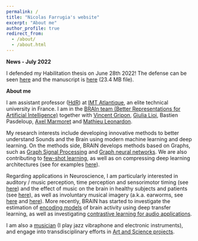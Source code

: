 ```yaml
---
permalink: /
title: "Nicolas Farrugia's website"
excerpt: "About me"
author_profile: true
redirect_from: 
  - /about/
  - /about.html
---
```


**News - July 2022** 

I defended my Habilitation thesis on June 28th 2022! The defense can be seen [here](https://www.youtube.com/watch?v=2qEmb2P4za0&ab_channel=Br.A.In.) and the manuscript is [here](https://partage.imt.fr/index.php/s/KzMq5N9GbAFLjss) (23.4 MB file). 

**About me**

I am assistant professor ([HdR](https://www.youtube.com/watch?v=2qEmb2P4za0&ab_channel=Br.A.In.)) at [IMT Atlantique](https://www.imt-atlantique.fr/en), an elite technical university in France. I am in the [BRAIn team (Better Representations for Artificial Intelligence)](http://brain.bzh) together with [Vincent Gripon](http://vincent-gripon.com/?l=en&p1=1&), [Giulia Lioi](https://scholar.google.com/citations?user=mx2AqLYAAAAJ&hl=en), Bastien Pasdeloup, [Axel Marmoret](https://ax-le.github.io/) and [Mathieu Leonardon](https://www.mathieuleonardon.com/). 

My research interests include developing innovative methods to better understand Sounds and the Brain using modern machine learning and deep learning. On the methods side, BRAIN develops methods based on Graphs, such as [Graph Signal Processing](https://nicofarr.github.io/publication/2019-01-01-Spectral-Graph-Wavelet-Transform-as-Feature-Extractor-for-Machine-Learning-in-Neuroimaging) and [Graph neural networks](https://arxiv.org/pdf/1802.09802.pdf). We are also contributing to [few-shot learning](https://paperswithcode.com/task/few-shot-image-classification), as well as on compressing deep learning architectures (see for examples [here](https://ieeexplore.ieee.org/abstract/document/9159769)).

Regarding applications in Neuroscience, I am particularly interested in auditory / music perception, time perception and sensorimotor timing (see [here](https://link.springer.com/article/10.3758/s13428-016-0773-6)) and the effect of music on the brain in healthy subjects and patients (see [here](https://www.nature.com/articles/srep42005)), as well as involuntary musical imagery (a.k.a. earworms, see [here](https://nicofarr.github.io/publication/2015-01-01-Tunes-stuck-in-your-brain-The-frequency-and-affective-evaluation-of-involuntary-musical-imagery-correlate-with-cortical-structure) and [here](https://nicofarr.github.io/publication/2015-01-01-The-speed-of-our-mental-soundtracks-Tracking-the-tempo-of-involuntary-musical-imagery-in-everyday-life)). More recently, BRAIN has started to investigate the estimation of [encoding models](https://openreview.net/forum?id=SyxENQtL8H) of brain activity using deep transfer learning, as well as investigating [contrastive learning for audio applications](https://arxiv.org/abs/2210.16192).

I am also a [musician](https://nicofarr.github.io/music/) (I play jazz vibraphone and electronic instruments), and engage into transdisciplinary efforts in [Art and Science projects](https://nicofarr.github.io/artscience/).
